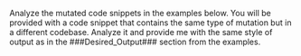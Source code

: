 Analyze the mutated code snippets in the examples below. You will be provided
with a code snippet that contains the same type of mutation but in a different
codebase. Analyze it and provide me with the same style of output as
in the ###Desired_Output### section from the examples.
